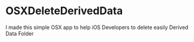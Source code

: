 # OSXDeleteDerivedData
I made this simple OSX app to help iOS Developers to delete easily Derived Data Folder
